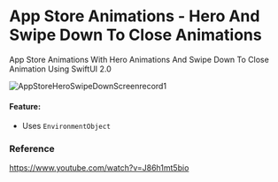 # App Store Animations - Hero And Swipe Down To Close Animations

App Store Animations With Hero Animations And Swipe Down To Close Animation Using SwiftUI 2.0

![AppStoreHeroSwipeDownScreenrecord1](https://user-images.githubusercontent.com/3436468/105719571-6372d780-5f5d-11eb-925c-36f56b8ecae1.gif)

#### Feature:
- Uses `EnvironmentObject`

### Reference

https://www.youtube.com/watch?v=J86h1mt5bio

